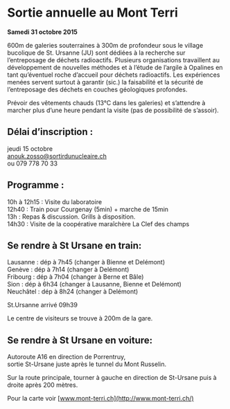 # Sortie annuelle au Mont Terri

__Samedi 31 octobre 2015__

600m de galeries souterraines à 300m de profondeur sous le village bucolique de St. Ursanne (JU) sont dédiées à la recherche sur l’entreposage de déchets radioactifs. Plusieurs organisations travaillent au développement de nouvelles méthodes et à l’étude de l’argile à Opalines en tant qu’éventuel roche d’accueil pour déchets radioactifs. Les expériences menées servent surtout à garantir (sic.) la faisabilité et la sécurité de l’entreposage des déchets en couches géologiques profondes.

<!-- teaser -->

Prévoir des vêtements chauds (13°C dans les galeries) et s’attendre à marcher plus d’une heure pendant la visite (pas de possibilité de s’assoir).

## Délai d’inscription :

jeudi 15 octobre  
[anouk.zosso@sortirdunucleaire.ch](mailto:anouk.zosso@sortirdunucleaire.ch)  
ou 079 778 70 33

## Programme :

10h à 12h15 : Visite du laboratoire  
12h40 : Train pour Courgenay (5min) + marche de 15min  
13h : Repas & discussion. Grills à disposition.  
14h30 : Visite de la coopérative maraîchère La Clef des champs  

## Se rendre à St Ursane en train:

Lausanne : dép à 7h45 (changer à Bienne et Delémont)  
Genève : dép à 7h14 (changer à Delémont)  
Fribourg : dép à 7h04 (changer à Berne et Bâle)  
Sion : dép à 6h34 (changer à Lausanne, Bienne et Delémont)  
Neuchâtel : dép à 8h24 (changer à Delémont)

St.Ursanne arrivé 09h39

Le centre de visiteurs se trouve à 200m de la gare.

## Se rendre à St Ursane en voiture:

Autoroute A16 en direction de Porrentruy,  
sortie St-Ursane juste après le tunnel du Mont Russelin.

Sur la route principale, tourner à gauche en direction de St-Ursane puis à droite après 200 mètres.

Pour la carte voir [www.mont-terri.ch](http://www.mont-terri.ch/)
